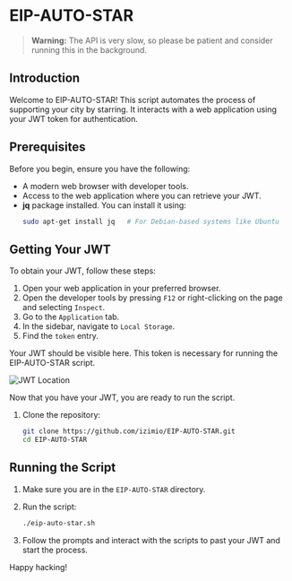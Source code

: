 # EIP-AUTO-STAR

> **Warning:** The API is very slow, so please be patient and consider running this in the background.

## Introduction

Welcome to EIP-AUTO-STAR! This script automates the process of supporting your city by starring. It interacts with a web application using your JWT token for authentication.

## Prerequisites

Before you begin, ensure you have the following:

- A modern web browser with developer tools.
- Access to the web application where you can retrieve your JWT.
- **jq** package installed. You can install it using:
  ```bash
  sudo apt-get install jq   # For Debian-based systems like Ubuntu
  ```

## Getting Your JWT

To obtain your JWT, follow these steps:

1. Open your web application in your preferred browser.
2. Open the developer tools by pressing `F12` or right-clicking on the page and selecting `Inspect`.
3. Go to the `Application` tab.
4. In the sidebar, navigate to `Local Storage`.
5. Find the `token` entry.

Your JWT should be visible here. This token is necessary for running the EIP-AUTO-STAR script.

![JWT Location](https://github.com/izimio/EIP-AUTO-STAR/assets/65503390/7883a332-0338-46f2-9b88-757e3421f1d9)

Now that you have your JWT, you are ready to run the script.

1. Clone the repository:

   ```bash
   git clone https://github.com/izimio/EIP-AUTO-STAR.git
   cd EIP-AUTO-STAR
   ```

## Running the Script

1. Make sure you are in the `EIP-AUTO-STAR` directory.

2. Run the script:

   ```bash
   ./eip-auto-star.sh
   ```

3. Follow the prompts and interact with the scripts to past your JWT and start the process.

Happy hacking!
